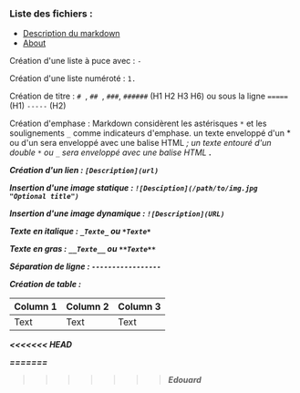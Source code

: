 ### Liste des fichiers :
- [Description du markdown](/description.md)
- [About](/README.md)

Création d'une liste à puce avec : `- `

Création d'une liste numéroté : `1.`

Création de titre : `# `, `## `, `###`, `######` (H1 H2 H3 H6) ou sous la ligne `=====` (H1) `-----` (H2)

Création d'emphase : Markdown considèrent les astérisques `*` et les  soulignements `_` comme indicateurs d'emphase. un texte enveloppé d'un * ou d'un sera enveloppé avec une balise HTML <em>; un texte entouré d'un double `*` ou `_` sera enveloppé avec une balise HTML <strong>. 

Création d'un lien : `[Description](url)`

Insertion d'une image statique : `![Desciption](/path/to/img.jpg "Optional title")`

Insertion d'une image dynamique : `![Description](URL)`

Texte en italique : `_Texte_` ou `*Texte*`

Texte en gras : `__Texte__` ou `**Texte**`

Séparation de ligne : `-----------------`


Création de table : 

| Column 1 | Column 2 | Column 3 |
| -------- | -------- | -------- |
| Text     | Text     | Text     |
<<<<<<< HEAD

=======
>>>>>>> Edouard
